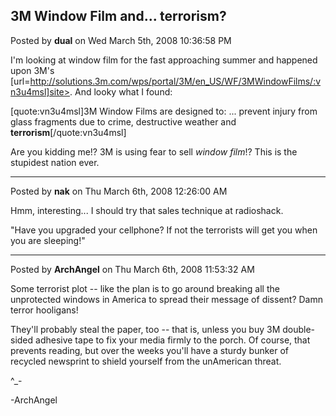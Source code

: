 ## 3M Window Film and... terrorism?
Posted by **dual** on Wed March 5th, 2008 10:36:58 PM

I'm looking at window film for the fast approaching summer and happened upon 3M's [url=http://solutions.3m.com/wps/portal/3M/en_US/WF/3MWindowFilms/:vn3u4msl]site>. And looky what I found:

[quote:vn3u4msl]3M Window Films are designed to:
...
prevent injury from glass fragments due to crime,
destructive weather and **terrorism**[/quote:vn3u4msl]

Are you kidding me!? 3M is using fear to sell _window film_!? This is the stupidest nation ever.

--------------------------------------------------------------------------------

Posted by **nak** on Thu March 6th, 2008 12:26:00 AM

Hmm, interesting... I should try that sales technique at radioshack.

"Have you upgraded your cellphone? If not the terrorists will get you when you are sleeping!"

--------------------------------------------------------------------------------

Posted by **ArchAngel** on Thu March 6th, 2008 11:53:32 AM

Some terrorist plot -- like the plan is to go around breaking all the unprotected windows in America to spread their message of dissent? Damn terror hooligans! 

They'll probably steal the paper, too -- that is, unless you buy 3M double-sided adhesive tape to fix your media firmly to the porch. Of course, that prevents reading, but over the weeks you'll have a sturdy bunker of recycled newsprint to shield yourself from the unAmerican threat.

^_-

-ArchAngel
